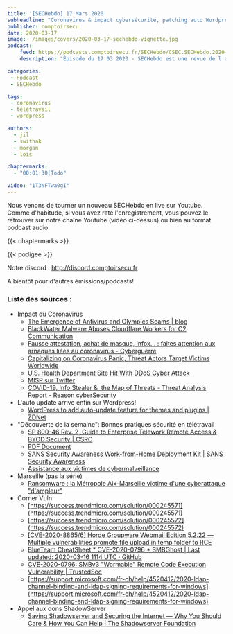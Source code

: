 ```yaml
---
title: '[SECHebdo] 17 Mars 2020'
subheadline: "Coronavirus & impact cybersécurité, patching auto Wordpress, Corner Vuln, Bonnes pratiques sécurité & télétravail, etc."
publisher: comptoirsecu
date: 2020-03-17
image:  /images/covers/2020-03-17-sechebdo-vignette.jpg
podcast:
    feed: https://podcasts.comptoirsecu.fr/SECHebdo/CSEC.SECHebdo.2020-03-17.m4a
    description: "Épisode du 17 03 2020 - SECHebdo est une revue de l'actualité cybersécurité réalisée en live sur Youtube, généralement le mardi soir."

categories:
 - Podcast
 - SECHebdo

tags:
 - coronavirus
 - télétravail
 - wordpress

authors:
  - jil
  - swithak
  - morgan
  - lois

chaptermarks:
  - "00:01:30|Todo"

video: "1T3NFTwa0gI"
---
```


Nous venons de tourner un nouveau SECHebdo en live sur Youtube. Comme d'habitude, si vous avez raté l'enregistrement, vous pouvez le retrouver sur notre chaîne Youtube (vidéo ci-dessus) ou bien au format podcast audio:

{{< chaptermarks >}}

{{< podigee >}}

Notre discord : <http://discord.comptoirsecu.fr>

A bientôt pour d'autres émissions/podcasts!

### Liste des sources :


*  Impact du Coronavirus
	* [The Emergence of Antivirus and Olympics Scams | blog](https://www.zscaler.com/blogs/research/emergence-coronavirus-and-olympics-scams)
	* [BlackWater Malware Abuses Cloudflare Workers for C2 Communication](https://www.bleepingcomputer.com/news/security/blackwater-malware-abuses-cloudflare-workers-for-c2-communication/)
	* [Fausse attestation, achat de masque, infox... : faites attention aux arnaques liées au coronavirus - Cyberguerre](https://cyberguerre.numerama.com/3937-fausse-attestation-achat-de-masque-infox-faites-attention-aux-arnaques-liees-au-coronavirus.html)
	* [Capitalizing on Coronavirus Panic, Threat Actors Target Victims Worldwide](https://www.recordedfuture.com/coronavirus-panic-exploit/)
	* [U.S. Health Department Site Hit With DDoS Cyber Attack](https://www.bleepingcomputer.com/news/security/us-health-department-site-hit-with-ddos-cyber-attack/)
	* [MISP sur Twitter](https://twitter.com/MISPProject/status/1239864641993551873)
	* [COVID-19, Info Stealer &  the Map of Threats - Threat Analysis Report - Reason cyberSecurity](https://blog.reasonsecurity.com/2020/03/09/covid-19-info-stealer-the-map-of-threats-threat-analysis-report/)
*  L'auto update arrive enfin sur Wordpress!
	* [WordPress to add auto-update feature for themes and plugins | ZDNet](https://www.zdnet.com/article/wordpress-to-add-auto-update-feature-for-themes-and-plugins/)
*  "Découverte de la semaine": Bonnes pratiques sécurité en télétravail
	* [
	SP 800-46 Rev. 2, Guide to Enterprise Telework Remote Access & BYOD Security | CSRC
](https://csrc.nist.gov/publications/detail/sp/800-46/rev-2/final)
	* [PDF Document](https://www.ssi.gouv.fr/uploads/2018/10/guide_nomadisme_anssi_pa_054_v1.pdf)
	* [SANS Security Awareness Work-from-Home Deployment Kit | SANS Security Awareness](https://www.sans.org/security-awareness-training/sans-security-awareness-work-home-deployment-kit)
	* [Assistance aux victimes de cybermalveillance](https://www.cybermalveillance.gouv.fr/tous-nos-contenus/actualites/2553)
*  Marseille (pas la série)
	* [Ransomware : la Métropole Aix-Marseille victime d'une cyberattaque "d'ampleur"](https://www.clubic.com/antivirus-securite-informatique/virus-hacker-piratage/piratage-informatique/actualite-888686-ransomware-metropole-aix-marseille-victime-cyberattaque-ampleur.html)
*  Corner Vuln
	* [https://success.trendmicro.com/solution/000245571](https://success.trendmicro.com/solution/000245571)
	* [https://success.trendmicro.com/solution/000245572](https://success.trendmicro.com/solution/000245572)
	* [[CVE-2020-8865/6] Horde Groupware Webmail Edition 5.2.22 — Multiple vulnerabilities promote file upload in temp folder to RCE](https://cardaci.xyz/advisories/2020/03/11/horde-groupware-webmail-edition-5.2.22-multiple-vulnerabilities-promote-file-upload-in-temp-folder-to-rce/)
	* [BlueTeam CheatSheet * CVE-2020-0796 * SMBGhost | Last updated: 2020-03-16 1114 UTC · GitHub](https://gist.github.com/SwitHak/58d5bc7a12087e5c19fcd43f0630be1f)
	* [CVE-2020-0796: SMBv3 "Wormable" Remote Code Execution Vulnerability | TrustedSec](https://www.trustedsec.com/blog/cve-2020-0796-smbv3-wormable-remote-code-execution-vulnerability/)
	* [https://support.microsoft.com/fr-ch/help/4520412/2020-ldap-channel-binding-and-ldap-signing-requirements-for-windows](https://support.microsoft.com/fr-ch/help/4520412/2020-ldap-channel-binding-and-ldap-signing-requirements-for-windows)
* Appel aux dons ShadowServer
	* [Saving Shadowserver and Securing the Internet — Why You Should Care & How You Can Help | The Shadowserver Foundation](https://www.shadowserver.org/news/saving-shadowserver-and-securing-the-internet-why-you-should-care-how-you-can-help/)
